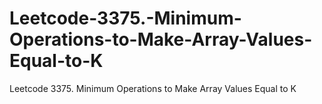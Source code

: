 # Leetcode-3375.-Minimum-Operations-to-Make-Array-Values-Equal-to-K
Leetcode 3375. Minimum Operations to Make Array Values Equal to K
